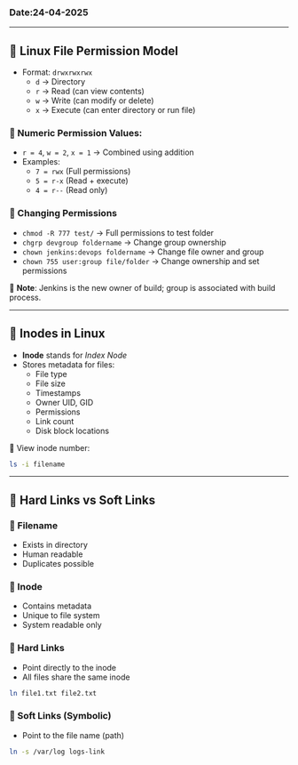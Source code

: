 ### Date:24-04-2025

---

## 🔐 Linux File Permission Model
- Format: `drwxrwxrwx`
  - `d` → Directory
  - `r` → Read (can view contents)
  - `w` → Write (can modify or delete)
  - `x` → Execute (can enter directory or run file)

### 🔢 Numeric Permission Values:
- `r = 4`, `w = 2`, `x = 1` → Combined using addition
- Examples:
  - `7 = rwx` (Full permissions)
  - `5 = r-x` (Read + execute)
  - `4 = r--` (Read only)

### 🔄 Changing Permissions
- `chmod -R 777 test/` → Full permissions to test folder
- `chgrp devgroup foldername` → Change group ownership
- `chown jenkins:devops foldername` → Change file owner and group
- `chown 755 user:group file/folder` → Change ownership and set permissions

📌 **Note**: Jenkins is the new owner of build; group is associated with build process.

---

## 📁 Inodes in Linux
- **Inode** stands for *Index Node*
- Stores metadata for files:
  - File type
  - File size
  - Timestamps
  - Owner UID, GID
  - Permissions
  - Link count
  - Disk block locations

🔎 View inode number:
```bash
ls -i filename
```

---

## 🔗 Hard Links vs Soft Links

### 📌 Filename
- Exists in directory
- Human readable
- Duplicates possible

### 📌 Inode
- Contains metadata
- Unique to file system
- System readable only

### 📌 Hard Links
- Point directly to the inode
- All files share the same inode
```bash
ln file1.txt file2.txt
```

### 📌 Soft Links (Symbolic)
- Point to the file name (path)
```bash
ln -s /var/log logs-link
```



